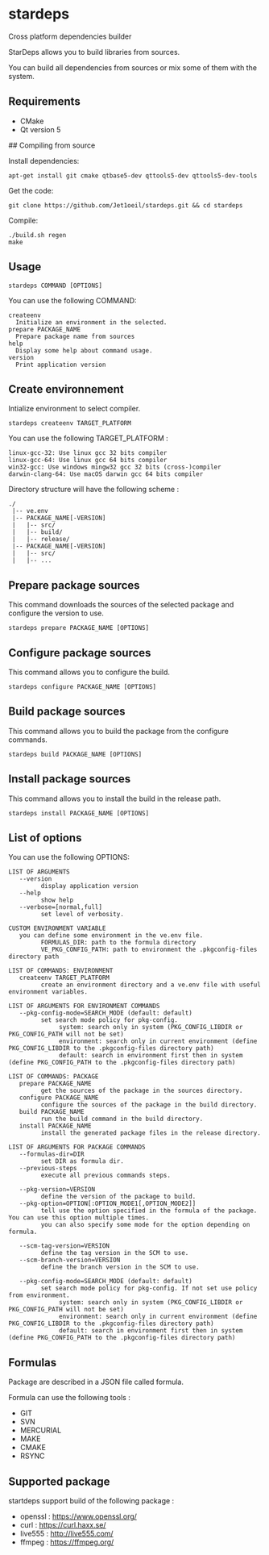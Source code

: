 # stardeps
Cross platform dependencies builder

StarDeps allows you to build libraries from sources.

You can build all dependencies from sources or mix some of them with the system.

## Requirements

  * CMake
  * Qt version 5

## Compiling from source

Install dependencies:

```
apt-get install git cmake qtbase5-dev qttools5-dev qttools5-dev-tools
```

Get the code:

```
git clone https://github.com/Jet1oeil/stardeps.git && cd stardeps
```

Compile:

```
./build.sh regen
make
```

## Usage

```
stardeps COMMAND [OPTIONS]
```
You can use the following COMMAND:

```
createenv
  Initialize an environment in the selected.
prepare PACKAGE_NAME
  Prepare package name from sources
help
  Display some help about command usage.
version
  Print application version
```

## Create environnement

Intialize environment to select compiler.

```
stardeps createenv TARGET_PLATFORM
```

You can use the following TARGET_PLATFORM :

```
linux-gcc-32: Use linux gcc 32 bits compiler
linux-gcc-64: Use linux gcc 64 bits compiler
win32-gcc: Use windows mingw32 gcc 32 bits (cross-)compiler
darwin-clang-64: Use macOS darwin gcc 64 bits compiler
```

Directory structure will have the following scheme :

```
./
 |-- ve.env  
 |-- PACKAGE_NAME[-VERSION]
 |   |-- src/
 |   |-- build/
 |   |-- release/
 |-- PACKAGE_NAME[-VERSION]
 |   |-- src/
 |   |-- ...
```

## Prepare package sources

This command downloads the sources of the selected package and configure the version to use.

```
stardeps prepare PACKAGE_NAME [OPTIONS]
```

## Configure package sources

This command allows you to configure the build.

```
stardeps configure PACKAGE_NAME [OPTIONS]
```

## Build package sources

This command allows you to build the package from the configure commands.

```
stardeps build PACKAGE_NAME [OPTIONS]
```

## Install package sources

This command allows you to install the build in the release path.

```
stardeps install PACKAGE_NAME [OPTIONS]

```

## List of options

You can use the following OPTIONS:

``` 
LIST OF ARGUMENTS
   --version 
         display application version
   --help 
         show help
   --verbose=[normal,full]
         set level of verbosity.

CUSTOM ENVIRONMENT VARIABLE
   you can define some environment in the ve.env file.
         FORMULAS_DIR: path to the formula directory
         VE_PKG_CONFIG_PATH: path to environment the .pkgconfig-files directory path

LIST OF COMMANDS: ENVIRONMENT
   createenv TARGET_PLATFORM
         create an environment directory and a ve.env file with useful environment variables.

LIST OF ARGUMENTS FOR ENVIRONMENT COMMANDS
   --pkg-config-mode=SEARCH_MODE (default: default)
         set search mode policy for pkg-config.
              system: search only in system (PKG_CONFIG_LIBDIR or PKG_CONFIG_PATH will not be set)
              environment: search only in current environment (define PKG_CONFIG_LIBDIR to the .pkgconfig-files directory path)
              default: search in environment first then in system (define PKG_CONFIG_PATH to the .pkgconfig-files directory path)

LIST OF COMMANDS: PACKAGE
   prepare PACKAGE_NAME
         get the sources of the package in the sources directory.
   configure PACKAGE_NAME
         configure the sources of the package in the build directory.
   build PACKAGE_NAME
         run the build command in the build directory.
   install PACKAGE_NAME
         install the generated package files in the release directory.

LIST OF ARGUMENTS FOR PACKAGE COMMANDS
   --formulas-dir=DIR
         set DIR as formula dir.
   --previous-steps
         execute all previous commands steps.

   --pkg-version=VERSION
         define the version of the package to build.
   --pkg-option=OPTION[:OPTION_MODE1[,OPTION_MODE2]]
         tell use the option specified in the formula of the package. You can use this option multiple times.
         you can also specify some mode for the option depending on formula.

   --scm-tag-version=VERSION
         define the tag version in the SCM to use.
   --scm-branch-version=VERSION
         define the branch version in the SCM to use.

   --pkg-config-mode=SEARCH_MODE (default: default)
         set search mode policy for pkg-config. If not set use policy from environment.
              system: search only in system (PKG_CONFIG_LIBDIR or PKG_CONFIG_PATH will not be set)
              environment: search only in current environment (define PKG_CONFIG_LIBDIR to the .pkgconfig-files directory path)
              default: search in environment first then in system (define PKG_CONFIG_PATH to the .pkgconfig-files directory path)
```

## Formulas

Package are described in a JSON file called formula.

Formula can use the following tools :
* GIT
* SVN
* MERCURIAL
* MAKE
* CMAKE
* RSYNC


## Supported package

startdeps support build of the following package :

* openssl : https://www.openssl.org/
* curl : https://curl.haxx.se/
* live555 : http://live555.com/
* ffmpeg : https://ffmpeg.org/


     
